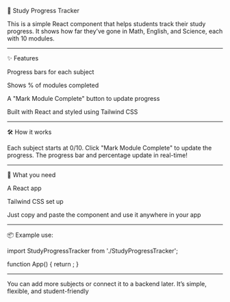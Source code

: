 📘 Study Progress Tracker

This is a simple React component that helps students track their study progress. It shows how far they’ve gone in Math, English, and Science, each with 10 modules.


---

✨ Features

Progress bars for each subject

Shows % of modules completed

A "Mark Module Complete" button to update progress

Built with React and styled using Tailwind CSS



---

🛠 How it works

Each subject starts at 0/10.
Click "Mark Module Complete" to update the progress.
The progress bar and percentage update in real-time!


---

🧰 What you need

A React app

Tailwind CSS set up

Just copy and paste the component and use it anywhere in your app



---

📦 Example use:

import StudyProgressTracker from './StudyProgressTracker';

function App() {
  return <StudyProgressTracker />;
}


---

You can add more subjects or connect it to a backend later.
It’s simple, flexible, and student-friendly
